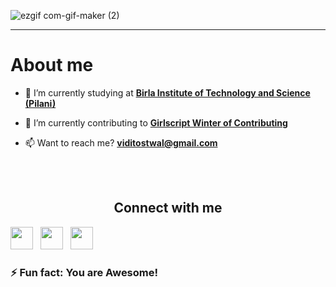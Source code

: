 
![ezgif com-gif-maker (2)](https://user-images.githubusercontent.com/65944284/135332547-ff38d8ec-113d-47ae-b426-e5a023f5b907.gif)

<hr/>


<h1><b>About me</b></h1> 

- 🔭 I’m currently studying at [**Birla Institute of Technology and Science (Pilani)**](https://www.bits-pilani.ac.in/)<p> </p>
- 🌱 I’m currently contributing to [**Girlscript Winter of Contributing**](https://github.com/girlscript/winter-of-contributing)<p> </p>
- 📫 Want to reach me? **viditostwal@gmail.com** <p> </p>


<br>
<br>

<h2 align ="center"><b>Connect with me</b></h2>

<p align="center">
  
[<img height="36" width="36" src="https://raw.githubusercontent.com/rahuldkjain/github-profile-readme-generator/master/src/images/icons/Social/linked-in-alt.svg">](https://www.linkedin.com/in/vidit-ostwal-35022019b/) &nbsp;
[<img height="36" width="36" src="https://raw.githubusercontent.com/rahuldkjain/github-profile-readme-generator/master/src/images/icons/Social/instagram.svg">](https://www.instagram.com/viditostwal/) &nbsp;
[<img height="36" width="36" src="https://raw.githubusercontent.com/rahuldkjain/github-profile-readme-generator/master/src/images/icons/Social/facebook.svg">](https://www.facebook.com/vidit.ostwal/) &nbsp;

</p>

<h3>⚡  Fun fact: <b>You are Awesome! </b>  </h3>
